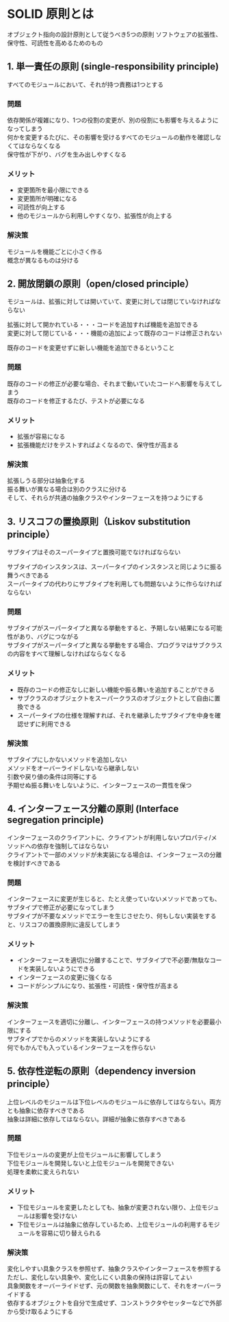 # SOLID 原則とは
オブジェクト指向の設計原則として従うべき5つの原則
ソフトウェアの拡張性、保守性、可読性を高めるためのもの

## 1. 単一責任の原則 (single-responsibility principle)
すべてのモジュールにおいて、それが持つ責務は1つとする

### 問題
依存関係が複雑になり、1つの役割の変更が、別の役割にも影響を与えるようになってしまう<br>
何かを変更するたびに、その影響を受けるすべてのモジュールの動作を確認しなくてはならなくなる<br>
保守性が下がり、バグを生み出しやすくなる

### メリット
- 変更箇所を最小限にできる
- 変更箇所が明確になる
- 可読性が向上する
- 他のモジュールから利用しやすくなり、拡張性が向上する

### 解決策
モジュールを機能ごとに小さく作る<br>
概念が異なるものは分ける


## 2. 開放閉鎖の原則（open/closed principle）
モジュールは、拡張に対しては開いていて、変更に対しては閉じていなければならない

拡張に対して開かれている・・・コードを追加すれば機能を追加できる<br>
変更に対して閉じている・・・機能の追加によって既存のコードは修正されない

既存のコードを変更せずに新しい機能を追加できるということ

### 問題
既存のコードの修正が必要な場合、それまで動いていたコードへ影響を与えてしまう<br>
既存のコードを修正するたび、テストが必要になる

### メリット
- 拡張が容易になる
- 拡張機能だけをテストすればよくなるので、保守性が高まる

### 解決策
拡張しうる部分は抽象化する<br>
振る舞いが異なる場合は別のクラスに分ける<br>
そして、それらが共通の抽象クラスやインターフェースを持つようにする


## 3. リスコフの置換原則（Liskov substitution principle）
サブタイプはそのスーパータイプと置換可能でなければならない

サブタイプのインスタンスは、スーパータイプのインスタンスと同じように振る舞うべきである<br>
スーパータイプの代わりにサブタイプを利用しても問題ないように作らなければならない

### 問題
サブタイプがスーパータイプと異なる挙動をすると、予期しない結果になる可能性があり、バグにつながる<br>
サブタイプがスーパータイプと異なる挙動をする場合、プログラマはサブクラスの内容をすべて理解しなければならなくなる

### メリット
- 既存のコードの修正なしに新しい機能や振る舞いを追加することができる
- サブクラスのオブジェクトをスーパークラスのオブジェクトとして自由に置換できる
- スーパータイプの仕様を理解すれば、それを継承したサブタイプを中身を確認せずに利用できる

### 解決策
サブタイプにしかないメソッドを追加しない<br>
メソッドをオーバーライドしないなら継承しない<br>
引数や戻り値の条件は同等にする<br>
予期せぬ振る舞いをしないように、インターフェースの一貫性を保つ


## 4. インターフェース分離の原則 (Interface segregation principle)
インターフェースのクライアントに、クライアントが利用しないプロパティ/メソッドへの依存を強制してはならない<br>
クライアントで一部のメソッドが未実装になる場合は、インターフェースの分離を検討すべきである

### 問題
インターフェースに変更が生じると、たとえ使っていないメソッドであっても、サブタイプで修正が必要になってしまう<br>
サブタイプが不要なメソッドでエラーを生じさせたり、何もしない実装をすると、リスコフの置換原則に違反してしまう

### メリット
- インターフェースを適切に分離することで、サブタイプで不必要/無駄なコードを実装しないようにできる
- インターフェースの変更に強くなる
- コードがシンプルになり、拡張性・可読性・保守性が高まる

### 解決策
インターフェースを適切に分離し、インターフェースの持つメソッドを必要最小限にする<br>
サブタイプでからのメソッドを実装しないようにする<br>
何でもかんでも入っているインターフェースを作らない


## 5. 依存性逆転の原則（dependency inversion principle）
上位レベルのモジュールは下位レベルのモジュールに依存してはならない。両方とも抽象に依存すべきである<br>
抽象は詳細に依存してはならない。詳細が抽象に依存すべきである

### 問題
下位モジュールの変更が上位モジュールに影響してしまう<br>
下位モジュールを開発しないと上位モジュールを開発できない<br>
処理を柔軟に変えられない

### メリット
- 下位モジュールを変更したとしても、抽象が変更されない限り、上位モジュールは影響を受けない
- 下位モジュールは抽象に依存しているため、上位モジュールの利用するモジュールを容易に切り替えられる

### 解決策
変化しやすい具象クラスを参照せず、抽象クラスやインターフェースを参照する<br>
ただし、変化しない具象や、変化しにくい具象の保持は許容してよい<br>
具象関数をオーバーライドせず、元の関数を抽象関数にして、それをオーバーライドする<br>
依存するオブジェクトを自分で生成せず、コンストラクタやセッターなどで外部から受け取るようにする
